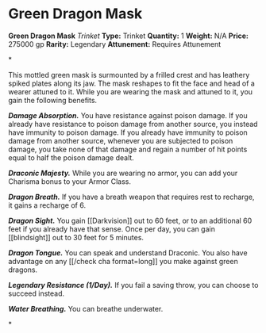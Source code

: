 # Green Dragon Mask

**Green Dragon Mask**
_Trinket_
**Type:** Trinket
**Quantity:** 1
**Weight:** N/A
**Price:** 275000 gp
**Rarity:** Legendary
**Attunement:** Requires Attunement

*<p>This mottled green mask is surmounted by a frilled crest and has leathery spiked plates along its jaw. The mask reshapes to fit the face and head of a wearer attuned to it. While you are wearing the mask and attuned to it, you gain the following benefits.

***Damage Absorption.*** You have resistance against poison damage. If you already have resistance to poison damage from another source, you instead have immunity to poison damage. If you already have immunity to poison damage from another source, whenever you are subjected to poison damage, you take none of that damage and regain a number of hit points equal to half the poison damage dealt.

***Draconic Majesty.*** While you are wearing no armor, you can add your Charisma bonus to your Armor Class.

***Dragon Breath.*** If you have a breath weapon that requires rest to recharge, it gains a recharge of 6.

***Dragon Sight.*** You gain [[Darkvision]] out to 60 feet, or to an additional 60 feet if you already have that sense. Once per day, you can gain [[blindsight]] out to 30 feet for 5 minutes.

***Dragon Tongue.*** You can speak and understand Draconic. You also have advantage on any [[/check cha format=long]] you make against green dragons.

***Legendary Resistance (1/Day).*** If you fail a saving throw, you can choose to succeed instead.

***Water Breathing.*** You can breathe underwater.</p>*